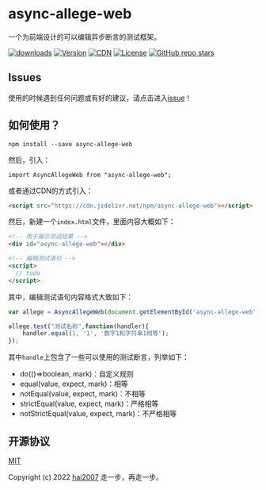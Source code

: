 # async-allege-web
一个为前端设计的可以编辑异步断言的测试框架。

<p>
  <a href="https://hai2007.gitee.io/npm-downloads?interval=7&packages=async-allege-web"><img src="https://img.shields.io/npm/dm/async-allege-web.svg" alt="downloads"></a>
  <a href="https://www.npmjs.com/package/async-allege-web"><img src="https://img.shields.io/npm/v/async-allege-web.svg" alt="Version"></a>
  <a href="https://www.jsdelivr.com/package/npm/async-allege-web"><img src="https://data.jsdelivr.com/v1/package/npm/async-allege-web/badge" alt="CDN"></a>
  <a href="https://github.com/hai2007/async-allege-web/blob/master/LICENSE"><img src="https://img.shields.io/npm/l/async-allege-web.svg" alt="License"></a>
  <a href="https://github.com/hai2007/async-allege-web">
      <img alt="GitHub repo stars" src="https://img.shields.io/github/stars/hai2007/async-allege-web?style=social">
  </a>
</p>

## Issues
使用的时候遇到任何问题或有好的建议，请点击进入[issue](https://github.com/hai2007/async-allege-web/issues)！

## 如何使用？

```
npm install --save async-allege-web
```

然后，引入：

```
import AsyncAllegeWeb from "async-allege-web";
```

或者通过CDN的方式引入：

```html
<script src="https://cdn.jsdelivr.net/npm/async-allege-web"></script>
```

然后，新建一个```index.html```文件，里面内容大概如下：

```html
<!-- 用于展示测试结果 -->
<div id="async-allege-web"></div>

<!-- 编辑测试语句 -->
<script>
  // todo
</script>
```

其中，编辑测试语句内容格式大致如下：

```js
var allege = AsyncAllegeWeb(document.getElementById('async-allege-web'));

allege.test("测试名称",function(handler){
    handler.equal(1, '1', '数字1和字符串1相等');
});
```

其中```handle```上包含了一些可以使用的测试断言，列举如下：

- do(()=>boolean, mark)：自定义规则
- equal(value, expect, mark)：相等
- notEqual(value, expect, mark)：不相等
- strictEqual(value, expect, mark)：严格相等
- notStrictEqual(value, expect, mark)：不严格相等

开源协议
---------------------------------------
[MIT](https://github.com/hai2007/async-allege-web/blob/master/LICENSE)

Copyright (c) 2022 [hai2007](https://hai2007.gitee.io/sweethome/) 走一步，再走一步。
